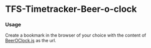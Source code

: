 # TFS-Timetracker-Beer-o-clock

### Usage
Create a bookmark in the browser of your choice with the content of [BeerOClock.js](BeerOClock.js) as the url.
